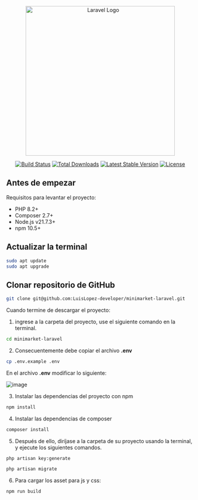 <p align="center"><a href="https://laravel.com" target="_blank"><img src="https://raw.githubusercontent.com/laravel/art/master/logo-lockup/5%20SVG/2%20CMYK/1%20Full%20Color/laravel-logolockup-cmyk-red.svg" width="400" alt="Laravel Logo"></a></p>

<p align="center">
<a href="https://github.com/laravel/framework/actions"><img src="https://github.com/laravel/framework/workflows/tests/badge.svg" alt="Build Status"></a>
<a href="https://packagist.org/packages/laravel/framework"><img src="https://img.shields.io/packagist/dt/laravel/framework" alt="Total Downloads"></a>
<a href="https://packagist.org/packages/laravel/framework"><img src="https://img.shields.io/packagist/v/laravel/framework" alt="Latest Stable Version"></a>
<a href="https://packagist.org/packages/laravel/framework"><img src="https://img.shields.io/packagist/l/laravel/framework" alt="License"></a>
</p>

## Antes de empezar

Requisitos para levantar el proyecto:

- PHP 8.2+
- Composer 2.7+
- Node.js v21.7.3+
- npm 10.5+

## Actualizar la terminal

```bash
sudo apt update
sudo apt upgrade
```

## Clonar repositorio de GitHub

```bash
git clone git@github.com:LuisLopez-developer/minimarket-laravel.git
```

Cuando termine de descargar el proyecto: 

1. ingrese a la carpeta del proyecto, use el siguiente comando en la terminal.
```bash
cd minimarket-laravel
```

2. Consecuentemente debe copiar el archivo **.env**

```bash
cp .env.example .env
```

En el archivo **.env** modificar lo siguiente:

![image](https://github.com/LuisLopez-developer/minimarket-laravel/assets/156825396/615464a0-1c66-4ebd-9a27-eb590ebcdece)


3. Instalar las dependencias del proyecto con npm

```bash
npm install
```

4. Instalar las dependencias de composer

```bash
composer install
```

5. Después de ello, diríjase a la carpeta de su proyecto usando la terminal, y ejecute los siguientes comandos.

```bash
php artisan key:generate

php artisan migrate
```

6. Para cargar los asset para js y css:

```bash
npm run build
```
